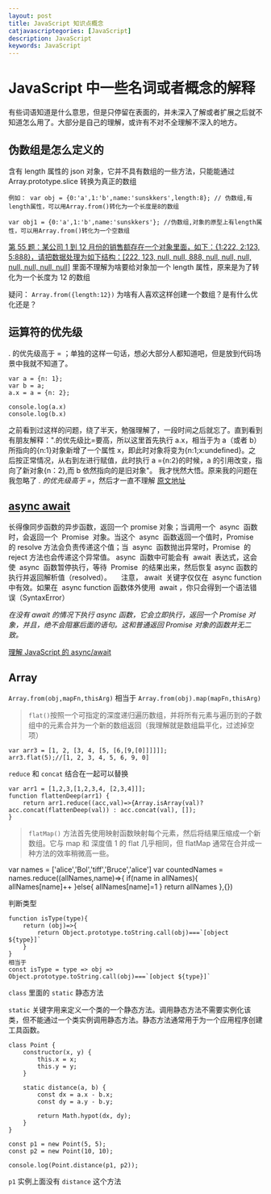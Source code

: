 ```yaml
---
layout: post
title: JavaScript 知识点概念
catjavascriptegories: [JavaScript]
description: JavaScript
keywords: JavaScript
---
```


# JavaScript 中一些名词或者概念的解释

有些词语知道是什么意思，但是只停留在表面的，并未深入了解或者扩展之后就不知道怎么用了。大部分是自己的理解，或许有不对不全理解不深入的地方。

## 伪数组是怎么定义的

含有 length 属性的 json 对象，它并不具有数组的一些方法，只能能通过 Array.prototype.slice 转换为真正的数组

```
例如： var obj = {0:'a',1:'b',name:'sunskkers',length:8}; // 伪数组,有length属性，可以用Array.from()转化为一个长度是8的数组

var obj1 = {0:'a',1:'b',name:'sunskkers'}; //伪数组,对象的原型上有length属性，可以用Array.from()转化为一个空数组
```

[第 55 题：某公司 1 到 12 月份的销售额存在一个对象里面，如下：{1:222, 2:123, 5:888}，请把数据处理为如下结构：[222, 123, null, null, 888, null, null, null, null, null, null, null]](https://github.com/Advanced-Frontend/Daily-Interview-Question/issues/96)
里面不理解为啥要给对象加一个 length 属性，原来是为了转化为一个长度为 12 的数组

疑问： `Array.from({length:12})` 为啥有人喜欢这样创建一个数组？是有什么优化还是？

## 运算符的优先级

. 的优先级高于 = ；单独的这样一句话，想必大部分人都知道吧，但是放到代码场景中我就不知道了。

```
var a = {n: 1};
var b = a;
a.x = a = {n: 2};

console.log(a.x)
console.log(b.x)
```

之前看到过这样的问题，绕了半天，勉强理解了，一段时间之后就忘了。直到看到有朋友解释：".的优先级比=要高，所以这里首先执行 a.x，相当于为 a（或者 b）所指向的{n:1}对象新增了一个属性 x，即此时对象将变为{n:1;x:undefined}。之后按正常情况，从右到左进行赋值，此时执行 a ={n:2}的时候，a 的引用改变，指向了新对象{n：2},而 b 依然指向的是旧对象"。
我才恍然大悟。原来我的问题在我忽略了 _. 的优先级高于 =_，然后才一直不理解
[原文地址](https://github.com/Advanced-Frontend/Daily-Interview-Question/issues/93)

## [async await](https://developer.mozilla.org/zh-CN/docs/Web/JavaScript/Reference/Statements/async_function)

长得像同步函数的异步函数，返回一个 promise 对象；当调用一个  async  函数时，会返回一个  Promise  对象。当这个  async  函数返回一个值时，Promise  的 resolve 方法会负责传递这个值；当  async  函数抛出异常时，Promise  的 reject 方法也会传递这个异常值。
async  函数中可能会有  await  表达式，这会使  async  函数暂停执行，等待  Promise  的结果出来，然后恢复 async 函数的执行并返回解析值（resolved）。
    注意， await  关键字仅仅在  async function 中有效。如果在  async function 函数体外使用  await ，你只会得到一个语法错误（SyntaxError）

_在没有 await 的情况下执行 async 函数，它会立即执行，返回一个 Promise 对象，并且，绝不会阻塞后面的语句。这和普通返回 Promise 对象的函数并无二致。_

[理解 JavaScript 的 async/await](https://segmentfault.com/a/1190000007535316)

## Array

`Array.from(obj,mapFn,thisArg)` 相当于 `Array.from(obj).map(mapFn,thisArg)`

> `flat()`按照一个可指定的深度递归遍历数组，并将所有元素与遍历到的子数组中的元素合并为一个新的数组返回（我理解就是数组扁平化，过滤掉空项）

```
var arr3 = [1, 2, [3, 4, [5, [6,[9,[0]]]]]];
arr3.flat(5);//[1, 2, 3, 4, 5, 6, 9, 0]
```

`reduce` 和 `concat` 结合在一起可以替换

```
var arr1 = [1,2,3,[1,2,3,4, [2,3,4]]];
function flattenDeep(arr1) {
    return arr1.reduce((acc,val)=>{Array.isArray(val)?acc.concat(flattenDeep(val)) : acc.concat(val), []);
}
```

> `flatMap()` 方法首先使用映射函数映射每个元素，然后将结果压缩成一个新数组。它与 map 和 深度值 1 的 flat 几乎相同，但 flatMap 通常在合并成一种方法的效率稍微高一些。

var names = ['alice','Bol','tiff','Bruce','alice']
var countedNames = names.reduce((allNames,name)=>{
if(name in allNames){
allNames[name]++
}else{
allNames[name]=1
}
return allNames
},{})

判断类型

```
function isType(type){
    return (obj)=>{
        return Object.prototype.toString.call(obj)===`[object ${type}]`
    }
}
相当于
const isType = type => obj => Object.prototype.toString.call(obj)===`[object ${type}]`
```

`class` 里面的 `static` 静态方法

`static` 关键字用来定义一个类的一个静态方法。调用静态方法不需要实例化该类，但不能通过一个类实例调用静态方法。静态方法通常用于为一个应用程序创建工具函数。

```
class Point {
    constructor(x, y) {
        this.x = x;
        this.y = y;
    }

    static distance(a, b) {
        const dx = a.x - b.x;
        const dy = a.y - b.y;

        return Math.hypot(dx, dy);
    }
}

const p1 = new Point(5, 5);
const p2 = new Point(10, 10);

console.log(Point.distance(p1, p2));
```

`p1` 实例上面没有 `distance` 这个方法
